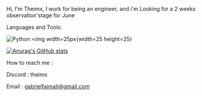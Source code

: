 Hi, I'm Theimx, I work for being an engineer, and i'm Looking for a 2 weeks observation'stage for June 

Languages and Tools:

![Python <img width=25px](https://cdn.jsdelivr.net/gh/devicons/devicon/icons/python/python-plain-wordmark.svg){width=25 height=25}


[![Anurag's GitHub stats](https://github-readme-stats.vercel.app/api?username=Theimx)](https://github.com/anuraghazra/github-readme-stats)

How to reach me :

Discord : theimx

Email : gabrielfaimali@gmail.com 
